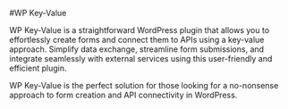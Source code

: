 #WP Key-Value

WP Key-Value is a straightforward WordPress plugin that allows you to effortlessly create forms and connect them to APIs using a key-value approach.
Simplify data exchange, 
streamline form submissions, 
and integrate seamlessly with external services using this user-friendly and efficient plugin. 

WP Key-Value is the perfect solution for those looking for a no-nonsense approach to form creation and API connectivity in WordPress.

